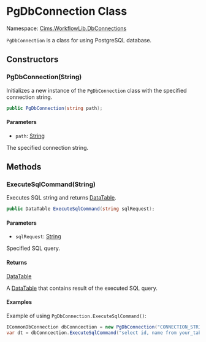 # PgDbConnection Class

Namespace: [Cims.WorkflowLib.DbConnections](Cims.WorkflowLib.DbConnections.md)

`PgDbConnection` is a class for using PostgreSQL database.

## Constructors 

### PgDbConnection(String)

Initializes a new instance of the `PgDbConnection` class with the specified connection string.

```C#
public PgDbConnection(string path);
```

#### Parameters 

- `path`: [String](https://learn.microsoft.com/en-us/dotnet/api/system.string)

The specified connection string. 

## Methods

### ExecuteSqlCommand(String)

Executes SQL string and returns [DataTable](https://learn.microsoft.com/en-us/dotnet/api/system.data.datatable).

```C#
public DataTable ExecuteSqlCommand(string sqlRequest);
```

#### Parameters 

- `sqlRequest`: [String](https://learn.microsoft.com/en-us/dotnet/api/system.string)

Specified SQL query.

#### Returns 

[DataTable](https://learn.microsoft.com/en-us/dotnet/api/system.data.datatable)

A [DataTable](https://learn.microsoft.com/en-us/dotnet/api/system.data.datatable) that contains result of the executed SQL query.

#### Examples 

Example of using `PgDbConnection.ExecuteSqlCommand()`:
```C#
ICommonDbConnection dbConncection = new PgDbConnection("CONNECTION_STRING");
var dt = dbConncection.ExecuteSqlCommand("select id, name from your_table;");
```
